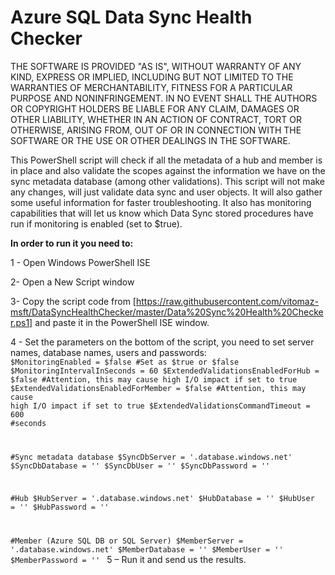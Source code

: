 # Azure SQL Data Sync Health Checker

THE SOFTWARE IS PROVIDED "AS IS", WITHOUT WARRANTY OF ANY KIND, EXPRESS OR IMPLIED, INCLUDING BUT NOT LIMITED TO THE WARRANTIES OF MERCHANTABILITY, 
FITNESS FOR A PARTICULAR PURPOSE AND NONINFRINGEMENT. IN NO EVENT SHALL THE AUTHORS OR COPYRIGHT HOLDERS BE LIABLE FOR ANY CLAIM, DAMAGES OR OTHER LIABILITY, 
WHETHER IN AN ACTION OF CONTRACT, TORT OR OTHERWISE, ARISING FROM, OUT OF OR IN CONNECTION WITH THE SOFTWARE OR THE USE OR OTHER DEALINGS IN THE SOFTWARE.

This PowerShell script will check if all the metadata of a hub and member is in place and also validate the scopes against the information we have on the sync metadata database (among other validations). 
This script will not make any changes, will just validate data sync and user objects. 
It will also gather some useful information for faster troubleshooting.
It also has monitoring capabilities that will let us know which Data Sync stored procedures have run if monitoring is enabled (set to $true).

**In order to run it you need to:**

1 - Open Windows PowerShell ISE

2- Open a New Script window

3- Copy the script code from [https://raw.githubusercontent.com/vitomaz-msft/DataSyncHealthChecker/master/Data%20Sync%20Health%20Checker.ps1] and paste it in the PowerShell ISE window.

4 - Set the parameters on the bottom of the script, you need to set server names, database names, users and passwords:
<code>
$MonitoringEnabled = $false #Set as $true or $false
$MonitoringIntervalInSeconds = 60
$ExtendedValidationsEnabledForHub = $false #Attention, this may cause high I/O impact if set to true
$ExtendedValidationsEnabledForMember = $false #Attention, this may cause high I/O impact if set to true
$ExtendedValidationsCommandTimeout = 600 #seconds

#Sync metadata database
$SyncDbServer = '.database.windows.net'
$SyncDbDatabase = ''
$SyncDbUser = ''
$SyncDbPassword = ''

#Hub
$HubServer = '.database.windows.net'
$HubDatabase = ''
$HubUser = ''
$HubPassword = ''

#Member (Azure SQL DB or SQL Server)
$MemberServer = '.database.windows.net'
$MemberDatabase = ''
$MemberUser = ''
$MemberPassword = ''
</code>
5 – Run it and send us the results.
